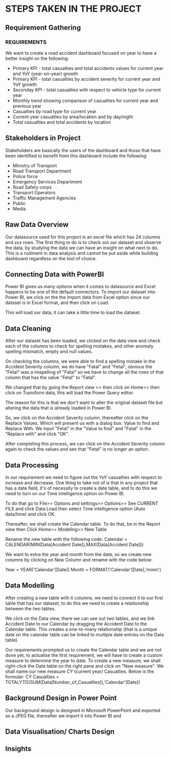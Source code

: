 # STEPS TAKEN IN THE PROJECT

## Requirement Gathering
### REQUIREMENTS
We want to create a road accident dashboard focused on year to have a better insight on the following:
- Primary KPI - total casualties and total accidents values for current year and YoY (year-on-year) growth
- Primary KPI - total casualties by accident severity for current year and YoY growth
- Seconday KPI - total casualties with respect to vehicle type for current year
- Monthly trend showing comparison of casualties for current year and previous year
- Casualties by road type for current year
- Current year casualties by area/location and by day/night
- Total casualties and total accidents by location

## Stakeholders in Project
Stakeholders are basically the users of the dashboard and those that have been identified to benefit from this dashboard include the following:
- Ministry of Transport
- Road Transport Department
- Police force
- Emergency Services Department
- Road Safety corps
- Transport Operators
- Traffic Management Agencies
- Public
- Media

## Raw Data Overview
Our datasource used for this project is an excel file which has 24 columns and xxx rows. The first thing to do is to check out our dataset and observe the data, by studying the data we can have an insight on what next to do. This is a rudiment in data analysis and cannot be put aside while building dashboard regardless on the tool of choice.



## Connecting Data with PowerBI
Power BI gives us many options when it comes to datasource and Excel happens to be one of the default connectors. To import our dataset into Power BI, we click on the the Import data from Excel option since our dataset is in Excel format, and then click on Load.

This will load our data, it can take a little time to load the dataset. 

## Data Cleaning
After our dataset has been loaded, we clicked on the data view and check each of the columns to check for spelling mistakes, and other anomaly spelling mismatch, empty and null values.

On checking the columns, we were able to find a spelling mistake in the Accident Severity column, we do have "Fatal" and "Fetal", obvious the "Fetal" was a mispelling of "Fatal" so we have to change all the rows of that column that has the value "Fetal" to "Fatal".

We changed that by going the Report view >> then click on Home>> then click on Transform data, this will load the Power Query editor.

The reason for this is that we don't want to alter the original dataset file but altering the data that is already loaded in Power BI.

So, we click on the Accident Severity column, thereafter click on the Replace Values. Which will present us with a dialog box: Value to find and Replace With. We input "Fetal" in the "Value to find" and "Fatal" in the "Replace with" and click "OK".

After completing this process, we can click on the Accident Severity column again to check the values and see that "Fetal" is no longer an option.

## Data Processing
In our requirement we need to figure out the YoY casualties with respect to increase and decrease. One thing to take not of is that in any project that has a date field, it's of necessity to create a date table, and to do this we need to turn on our Time intelligence option on Power BI. 

To do that go to File>> Options and settings>> Options>> See CURRENT FILE and click Data Load then select Time intelligence option (Auto data/time) and click OK.

Thereafter, we shall create the Calendar table. To do that, be in the Report view then Click Home>> Modeling>> New Table

Rename the new table with the following code:
Calendar = CALENDAR(MIN(Data[Accident Date]),MAX(Data[Accident Date]))

We want to extra the year and month from the date, so we create new columns by clicking on New Column and rename with the code below:

Year = YEAR('Calendar'[Date])
Month = FORMAT('Calendar'[Date],'mmm')

## Data Modelling
After creating a new table with it columns, we need to connect it to our first table that has our dataset, to do this we need to create a relationship between the two tables.

We click on the Data view, there we can see out two tables, and we link Accident Date to our Calendar by dragging the Accident Date to the Calendar table. This creates a one-to-many relationship (that is a unique date on the calendar table can be linked to multiple date entries on the Data table).

Our requirements prompted us to create the Calendar table and we are not done yet, to actualise the first requirement, we will have to create a custom measure to determine the year to date. 
To create a new measure, we shall right-click the Data table on the right pane and click on "New measure". We shall name our new measure CY (current year) Casualties. Below is the formular:
 CY Casualties = TOTALYTD(SUM(Data[Number_of_Casualties]),'Calendar'[Date])



## Background Design in Power Point
Our background design is designed in Microsoft PowerPoint and exported as a JPEG file, thereafter we import it into Power BI and 


## Data Visualisation/ Charts Design

## Insights
